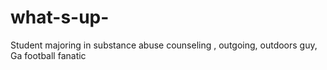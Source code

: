 # what-s-up-
Student majoring in substance abuse counseling , outgoing, outdoors guy, Ga football fanatic 
